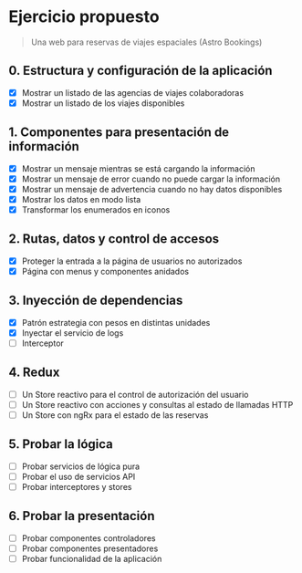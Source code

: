 # Ejercicio propuesto

> Una web para reservas de viajes espaciales (Astro Bookings)

## 0. Estructura y configuración de la aplicación

- [x] Mostrar un listado de las agencias de viajes colaboradoras
- [x] Mostrar un listado de los viajes disponibles

## 1. Componentes para presentación de información

- [x] Mostrar un mensaje mientras se está cargando la información
- [x] Mostrar un mensaje de error cuando no puede cargar la información
- [x] Mostrar un mensaje de advertencia cuando no hay datos disponibles
- [x] Mostrar los datos en modo lista
- [x] Transformar los enumerados en iconos

## 2. Rutas, datos y control de accesos

- [x] Proteger la entrada a la página de usuarios no autorizados
- [x] Página con menus y componentes anidados

## 3. Inyección de dependencias

- [x] Patrón estrategia con pesos en distintas unidades
- [x] Inyectar el servicio de logs
- [ ] Interceptor

## 4. Redux

- [ ] Un Store reactivo para el control de autorización del usuario
- [ ] Un Store reactivo con acciones y consultas al estado de llamadas HTTP
- [ ] Un Store con ngRx para el estado de las reservas

## 5. Probar la lógica

- [ ] Probar servicios de lógica pura
- [ ] Probar el uso de servicios API
- [ ] Probar interceptores y stores

## 6. Probar la presentación

- [ ] Probar componentes controladores
- [ ] Probar componentes presentadores
- [ ] Probar funcionalidad de la aplicación
